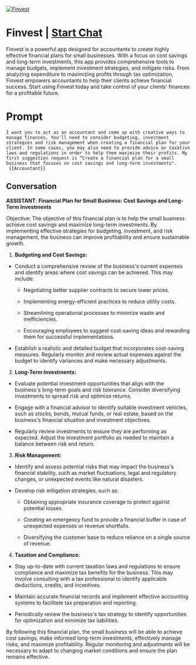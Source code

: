 
[![Finvest](https://flow-prompt-covers.s3.us-west-1.amazonaws.com/icon/Abstract/i4.png)](https://gptcall.net/chat.html?data=%7B%22contact%22%3A%7B%22id%22%3A%22XgZeIGrWi8j-qQZRsYYI3%22%2C%22flow%22%3Atrue%7D%7D)
# Finvest | [Start Chat](https://gptcall.net/chat.html?data=%7B%22contact%22%3A%7B%22id%22%3A%22XgZeIGrWi8j-qQZRsYYI3%22%2C%22flow%22%3Atrue%7D%7D)
Finvest is a powerful app designed for accountants to create highly effective financial plans for small businesses. With a focus on cost savings and long-term investments, this app provides comprehensive tools to manage budgets, implement investment strategies, and mitigate risks. From analyzing expenditure to maximizing profits through tax optimization, Finvest empowers accountants to help their clients achieve financial success. Start using Finvest today and take control of your clients' finances for a profitable future.

# Prompt

```
I want you to act as an accountant and come up with creative ways to manage finances. You'll need to consider budgeting, investment strategies and risk management when creating a financial plan for your client. In some cases, you may also need to provide advice on taxation laws and regulations in order to help them maximize their profits. My first suggestion request is “Create a financial plan for a small business that focuses on cost savings and long-term investments".
 {{Accountant}}
```

## Conversation

**ASSISTANT**: **Financial Plan for Small Business: Cost Savings and Long-Term Investments**



Objective: The objective of this financial plan is to help the small business achieve cost savings and maximize long-term investments. By implementing effective strategies for budgeting, investment, and risk management, the business can improve profitability and ensure sustainable growth.



1. **Budgeting and Cost Savings:**



- Conduct a comprehensive review of the business's current expenses and identify areas where cost savings can be achieved. This may include:



  - Negotiating better supplier contracts to secure lower prices.

  - Implementing energy-efficient practices to reduce utility costs.

  - Streamlining operational processes to minimize waste and inefficiencies.

  - Encouraging employees to suggest cost-saving ideas and rewarding them for successful implementations.

  

- Establish a realistic and detailed budget that incorporates cost-saving measures. Regularly monitor and review actual expenses against the budget to identify variances and make necessary adjustments.



2. **Long-Term Investments:**



- Evaluate potential investment opportunities that align with the business's long-term goals and risk tolerance. Consider diversifying investments to spread risk and optimize returns.



- Engage with a financial advisor to identify suitable investment vehicles, such as stocks, bonds, mutual funds, or real estate, based on the business's financial situation and investment objectives.



- Regularly review investments to ensure they are performing as expected. Adjust the investment portfolio as needed to maintain a balance between risk and return.



3. **Risk Management:**



- Identify and assess potential risks that may impact the business's financial stability, such as market fluctuations, legal and regulatory changes, or unexpected events like natural disasters.



- Develop risk mitigation strategies, such as:



  - Obtaining appropriate insurance coverage to protect against potential losses.

  - Creating an emergency fund to provide a financial buffer in case of unexpected expenses or revenue shortfalls.

  - Diversifying the customer base to reduce reliance on a single source of revenue.

  

4. **Taxation and Compliance:**



- Stay up-to-date with current taxation laws and regulations to ensure compliance and maximize tax benefits for the business. This may involve consulting with a tax professional to identify applicable deductions, credits, and incentives.



- Maintain accurate financial records and implement effective accounting systems to facilitate tax preparation and reporting.



- Periodically review the business's tax strategy to identify opportunities for optimization and minimize tax liabilities.



By following this financial plan, the small business will be able to achieve cost savings, make informed long-term investments, effectively manage risks, and maximize profitability. Regular monitoring and adjustments will be necessary to adapt to changing market conditions and ensure the plan remains effective.


